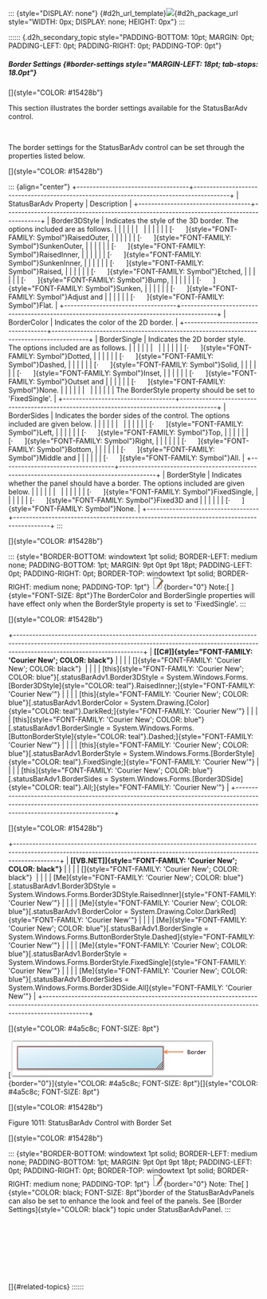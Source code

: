 ::: {style="DISPLAY: none"}
[](ms-xhelp:///?Id=d2h_url_template){#d2h_url_template}![](!package_url!){#d2h_package_url style="WIDTH: 0px; DISPLAY: none; HEIGHT: 0px"}
:::

:::::: {.d2h_secondary_topic style="PADDING-BOTTOM: 10pt; MARGIN: 0pt; PADDING-LEFT: 0pt; PADDING-RIGHT: 0pt; PADDING-TOP: 0pt"}
##### Border Settings {#border-settings style="MARGIN-LEFT: 18pt; tab-stops: 18.0pt"}

[]{style="COLOR: #15428b"} 

This section illustrates the border settings available for the StatusBarAdv control.

 

The border settings for the StatusBarAdv control can be set through the properties listed below.

[]{style="COLOR: #15428b"} 

::: {align="center"}
+-----------------------------------+-----------------------------------------------------------------------------------------+
| StatusBarAdv Property             | Description                                                                             |
+-----------------------------------+-----------------------------------------------------------------------------------------+
| Border3DStyle                     | Indicates the style of the 3D border. The options included are as follows.              |
|                                   |                                                                                         |
|                                   |                                                                                         |
|                                   |                                                                                         |
|                                   | [·      ]{style="FONT-FAMILY: Symbol"}RaisedOuter,                                      |
|                                   |                                                                                         |
|                                   | [·      ]{style="FONT-FAMILY: Symbol"}SunkenOuter,                                      |
|                                   |                                                                                         |
|                                   | [·      ]{style="FONT-FAMILY: Symbol"}RaisedInner,                                      |
|                                   |                                                                                         |
|                                   | [·      ]{style="FONT-FAMILY: Symbol"}SunkenInner,                                      |
|                                   |                                                                                         |
|                                   | [·      ]{style="FONT-FAMILY: Symbol"}Raised,                                           |
|                                   |                                                                                         |
|                                   | [·      ]{style="FONT-FAMILY: Symbol"}Etched,                                           |
|                                   |                                                                                         |
|                                   | [·      ]{style="FONT-FAMILY: Symbol"}Bump,                                             |
|                                   |                                                                                         |
|                                   | [·      ]{style="FONT-FAMILY: Symbol"}Sunken,                                           |
|                                   |                                                                                         |
|                                   | [·      ]{style="FONT-FAMILY: Symbol"}Adjust and                                        |
|                                   |                                                                                         |
|                                   | [·      ]{style="FONT-FAMILY: Symbol"}Flat.                                             |
+-----------------------------------+-----------------------------------------------------------------------------------------+
| BorderColor                       | Indicates the color of the 2D border.                                                   |
+-----------------------------------+-----------------------------------------------------------------------------------------+
| BorderSingle                      | Indicates the 2D border style. The options included are as follows.                     |
|                                   |                                                                                         |
|                                   |                                                                                         |
|                                   |                                                                                         |
|                                   | [·      ]{style="FONT-FAMILY: Symbol"}Dotted,                                           |
|                                   |                                                                                         |
|                                   | [·      ]{style="FONT-FAMILY: Symbol"}Dashed,                                           |
|                                   |                                                                                         |
|                                   | [·      ]{style="FONT-FAMILY: Symbol"}Solid,                                            |
|                                   |                                                                                         |
|                                   | [·      ]{style="FONT-FAMILY: Symbol"}Inset,                                            |
|                                   |                                                                                         |
|                                   | [·      ]{style="FONT-FAMILY: Symbol"}Outset and                                        |
|                                   |                                                                                         |
|                                   | [·      ]{style="FONT-FAMILY: Symbol"}None.                                             |
|                                   |                                                                                         |
|                                   |                                                                                         |
|                                   |                                                                                         |
|                                   | The BorderStyle property should be set to \'FixedSingle\'.                              |
+-----------------------------------+-----------------------------------------------------------------------------------------+
| BorderSides                       | Indicates the border sides of the control. The options included are given below.        |
|                                   |                                                                                         |
|                                   |                                                                                         |
|                                   |                                                                                         |
|                                   | [·      ]{style="FONT-FAMILY: Symbol"}Left,                                             |
|                                   |                                                                                         |
|                                   | [·      ]{style="FONT-FAMILY: Symbol"}Top,                                              |
|                                   |                                                                                         |
|                                   | [·      ]{style="FONT-FAMILY: Symbol"}Right,                                            |
|                                   |                                                                                         |
|                                   | [·      ]{style="FONT-FAMILY: Symbol"}Bottom,                                           |
|                                   |                                                                                         |
|                                   | [·      ]{style="FONT-FAMILY: Symbol"}Middle and                                        |
|                                   |                                                                                         |
|                                   | [·      ]{style="FONT-FAMILY: Symbol"}All.                                              |
+-----------------------------------+-----------------------------------------------------------------------------------------+
| BorderStyle                       | Indicates whether the panel should have a border. The options included are given below. |
|                                   |                                                                                         |
|                                   |                                                                                         |
|                                   |                                                                                         |
|                                   | [·      ]{style="FONT-FAMILY: Symbol"}FixedSingle,                                      |
|                                   |                                                                                         |
|                                   | [·      ]{style="FONT-FAMILY: Symbol"}Fixed3D and                                       |
|                                   |                                                                                         |
|                                   | [·      ]{style="FONT-FAMILY: Symbol"}None.                                             |
+-----------------------------------+-----------------------------------------------------------------------------------------+
:::

[]{style="COLOR: #15428b"} 

::: {style="BORDER-BOTTOM: windowtext 1pt solid; BORDER-LEFT: medium none; PADDING-BOTTOM: 1pt; MARGIN: 9pt 0pt 9pt 18pt; PADDING-LEFT: 0pt; PADDING-RIGHT: 0pt; BORDER-TOP: windowtext 1pt solid; BORDER-RIGHT: medium none; PADDING-TOP: 1pt"}
![](ImagesExt/image76_1.jpg){border="0"} Note:[ ]{style="FONT-SIZE: 8pt"}The BorderColor and BorderSingle properties will have effect only when the BorderStyle property is set to \'FixedSingle\'.
:::

[]{style="COLOR: #15428b"} 

+----------------------------------------------------------------------------------------------------------------------------------------------------------------------------------------------------+
| **[\[C#\]]{style="FONT-FAMILY: 'Courier New'; COLOR: black"}**                                                                                                                                     |
|                                                                                                                                                                                                    |
| []{style="FONT-FAMILY: 'Courier New'; COLOR: black"}                                                                                                                                               |
|                                                                                                                                                                                                    |
| [this]{style="FONT-FAMILY: 'Courier New'; COLOR: blue"}[.statusBarAdv1.Border3DStyle = System.Windows.Forms.[Border3DStyle]{style="COLOR: teal"}.RaisedInner;]{style="FONT-FAMILY: 'Courier New'"} |
|                                                                                                                                                                                                    |
| [this]{style="FONT-FAMILY: 'Courier New'; COLOR: blue"}[.statusBarAdv1.BorderColor = System.Drawing.[Color]{style="COLOR: teal"}.DarkRed;]{style="FONT-FAMILY: 'Courier New'"}                     |
|                                                                                                                                                                                                    |
| [this]{style="FONT-FAMILY: 'Courier New'; COLOR: blue"}[.statusBarAdv1.BorderSingle = System.Windows.Forms.[ButtonBorderStyle]{style="COLOR: teal"}.Dashed;]{style="FONT-FAMILY: 'Courier New'"}   |
|                                                                                                                                                                                                    |
| [this]{style="FONT-FAMILY: 'Courier New'; COLOR: blue"}[.statusBarAdv1.BorderStyle = System.Windows.Forms.[BorderStyle]{style="COLOR: teal"}.FixedSingle;]{style="FONT-FAMILY: 'Courier New'"}     |
|                                                                                                                                                                                                    |
| [this]{style="FONT-FAMILY: 'Courier New'; COLOR: blue"}[.statusBarAdv1.BorderSides = System.Windows.Forms.[Border3DSide]{style="COLOR: teal"}.All;]{style="FONT-FAMILY: 'Courier New'"}            |
+----------------------------------------------------------------------------------------------------------------------------------------------------------------------------------------------------+

[]{style="COLOR: #15428b"} 

+--------------------------------------------------------------------------------------------------------------------------------------------------------------------------+
| **[\[VB.NET\]]{style="FONT-FAMILY: 'Courier New'; COLOR: black"}**                                                                                                       |
|                                                                                                                                                                          |
| []{style="FONT-FAMILY: 'Courier New'; COLOR: black"}                                                                                                                     |
|                                                                                                                                                                          |
| [Me]{style="FONT-FAMILY: 'Courier New'; COLOR: blue"}[.statusBarAdv1.Border3DStyle = System.Windows.Forms.Border3DStyle.RaisedInner]{style="FONT-FAMILY: 'Courier New'"} |
|                                                                                                                                                                          |
| [Me]{style="FONT-FAMILY: 'Courier New'; COLOR: blue"}[.statusBarAdv1.BorderColor = System.Drawing.Color.DarkRed]{style="FONT-FAMILY: 'Courier New'"}                     |
|                                                                                                                                                                          |
| [Me]{style="FONT-FAMILY: 'Courier New'; COLOR: blue"}[.statusBarAdv1.BorderSingle = System.Windows.Forms.ButtonBorderStyle.Dashed]{style="FONT-FAMILY: 'Courier New'"}   |
|                                                                                                                                                                          |
| [Me]{style="FONT-FAMILY: 'Courier New'; COLOR: blue"}[.statusBarAdv1.BorderStyle = System.Windows.Forms.BorderStyle.FixedSingle]{style="FONT-FAMILY: 'Courier New'"}     |
|                                                                                                                                                                          |
| [Me]{style="FONT-FAMILY: 'Courier New'; COLOR: blue"}[.statusBarAdv1.BorderSides = System.Windows.Forms.Border3DSide.All]{style="FONT-FAMILY: 'Courier New'"}            |
+--------------------------------------------------------------------------------------------------------------------------------------------------------------------------+

[]{style="COLOR: #4a5c8c; FONT-SIZE: 8pt"} 

[![](ImagesExt/image76_991.jpg){border="0"}]{style="COLOR: #4a5c8c; FONT-SIZE: 8pt"}[]{style="COLOR: #4a5c8c; FONT-SIZE: 8pt"}

[]{style="COLOR: #15428b"} 

Figure 1011: StatusBarAdv Control with Border Set

[]{style="COLOR: #15428b"} 

::: {style="BORDER-BOTTOM: windowtext 1pt solid; BORDER-LEFT: medium none; PADDING-BOTTOM: 1pt; MARGIN: 9pt 0pt 9pt 18pt; PADDING-LEFT: 0pt; PADDING-RIGHT: 0pt; BORDER-TOP: windowtext 1pt solid; BORDER-RIGHT: medium none; PADDING-TOP: 1pt"}
![](ImagesExt/image76_1.jpg){border="0"} Note: The[ ]{style="COLOR: black; FONT-SIZE: 8pt"}border of the StatusBarAdvPanels can also be set to enhance the look and feel of the panels. See [Border Settings]{style="COLOR: black"} topic under StatusBarAdvPanel.
:::

 

 

 

 

[]{#related-topics}
::::::
